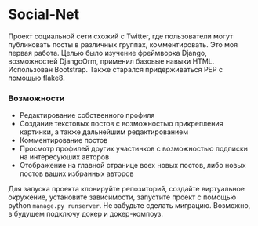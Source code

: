 # Social-Net
Проект социальной сети схожий с Twitter, где пользователи могут публиковать посты в различных группах, комментировать. Это моя первая работа. Целью было изучение фреймворка Django, возможностей DjangoOrm, применил базовые навыки HTML. Использован Bootstrap. Также старался придерживаться PEP с помощью flake8.

### Возможности
- Редактирование собственного профиля
- Создание текстовых постов с возможностью прикрепления картинки, а также дальнейшим редактированием
- Комментирование постов
- Просмотр профилей других участинков с возможностью подписки на интересуюших авторов
- Отображение на главной странице всех новых постов, либо новых постов ваших избранных авторов


Для запуска проекта клонируйте репозиторий, создайте виртуальное окружение, установите зависимости, запустите проект с помощью python `manage.py runserver`. Не забудьте сделать миграцию. Возможно, в будущем подключу докер и докер-компоуз.
